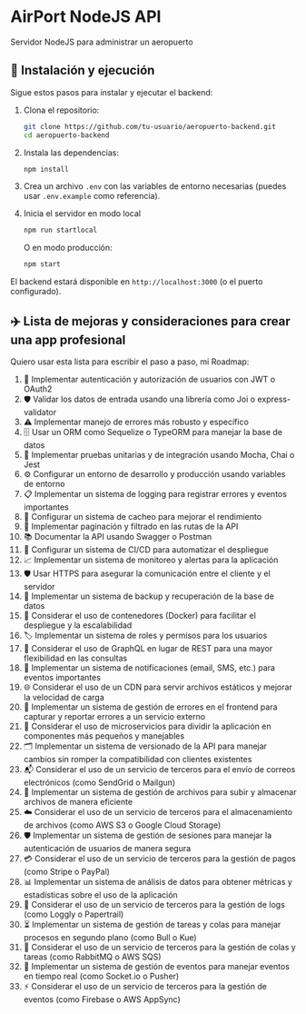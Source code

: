 # AirPort NodeJS API

Servidor NodeJS para administrar un aeropuerto

## 🚀 Instalación y ejecución

Sigue estos pasos para instalar y ejecutar el backend:

1. Clona el repositorio:
    ```bash
    git clone https://github.com/tu-usuario/aeropuerto-backend.git
    cd aeropuerto-backend
    ```

2. Instala las dependencias:
    ```bash
    npm install
    ```

3. Crea un archivo `.env` con las variables de entorno necesarias (puedes usar `.env.example` como referencia).

4. Inicia el servidor en modo local
    ```bash
    npm run startlocal
    ```

    O en modo producción:
    ```bash
    npm start
    ```

El backend estará disponible en `http://localhost:3000` (o el puerto configurado).


## ✈️ Lista de mejoras y consideraciones para crear una app profesional

Quiero usar esta lista para escribir el paso a paso, mi Roadmap:

1. 🔐 Implementar autenticación y autorización de usuarios con JWT o OAuth2
2. 🛡️ Validar los datos de entrada usando una librería como Joi o express-validator
3. ⚠️ Implementar manejo de errores más robusto y específico
4. 🗄️ Usar un ORM como Sequelize o TypeORM para manejar la base de datos
5. 🧪 Implementar pruebas unitarias y de integración usando Mocha, Chai o Jest
6. ⚙️ Configurar un entorno de desarrollo y producción usando variables de entorno
7. 📋 Implementar un sistema de logging para registrar errores y eventos importantes
8. 🚀 Configurar un sistema de cacheo para mejorar el rendimiento
9. 📑 Implementar paginación y filtrado en las rutas de la API
10. 📚 Documentar la API usando Swagger o Postman
11. 🔄 Configurar un sistema de CI/CD para automatizar el despliegue
12. 📈 Implementar un sistema de monitoreo y alertas para la aplicación
13. 🛡️ Usar HTTPS para asegurar la comunicación entre el cliente y el servidor
14. 💾 Implementar un sistema de backup y recuperación de la base de datos
15. 🐳 Considerar el uso de contenedores (Docker) para facilitar el despliegue y la escalabilidad
16. 🏷️ Implementar un sistema de roles y permisos para los usuarios
17. 🔄 Considerar el uso de GraphQL en lugar de REST para una mayor flexibilidad en las consultas
18. 📣 Implementar un sistema de notificaciones (email, SMS, etc.) para eventos importantes
19. 🌐 Considerar el uso de un CDN para servir archivos estáticos y mejorar la velocidad de carga
20. 🐞 Implementar un sistema de gestión de errores en el frontend para capturar y reportar errores a un servicio externo
21. 🧩 Considerar el uso de microservicios para dividir la aplicación en componentes más pequeños y manejables
22. 🗂️ Implementar un sistema de versionado de la API para manejar cambios sin romper la compatibilidad con clientes existentes
23. 📬 Considerar el uso de un servicio de terceros para el envío de correos electrónicos (como SendGrid o Mailgun)
24. 📁 Implementar un sistema de gestión de archivos para subir y almacenar archivos de manera eficiente
25. ☁️ Considerar el uso de un servicio de terceros para el almacenamiento de archivos (como AWS S3 o Google Cloud Storage)
26. 🛡️ Implementar un sistema de gestión de sesiones para manejar la autenticación de usuarios de manera segura
27. 💳 Considerar el uso de un servicio de terceros para la gestión de pagos (como Stripe o PayPal)
28. 📊 Implementar un sistema de análisis de datos para obtener métricas y estadísticas sobre el uso de la aplicación
29. 📝 Considerar el uso de un servicio de terceros para la gestión de logs (como Loggly o Papertrail)
30. ⏳ Implementar un sistema de gestión de tareas y colas para manejar procesos en segundo plano (como Bull o Kue)
31. 📨 Considerar el uso de un servicio de terceros para la gestión de colas y tareas (como RabbitMQ o AWS SQS)
32. 🔔 Implementar un sistema de gestión de eventos para manejar eventos en tiempo real (como Socket.io o Pusher)
33. ⚡ Considerar el uso de un servicio de terceros para la gestión de eventos (como Firebase o AWS AppSync)
